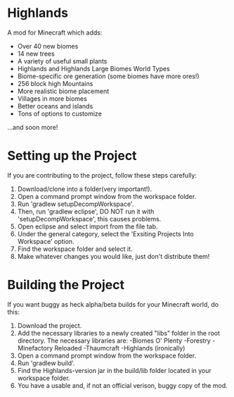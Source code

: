 Highlands
=========

A mod for Minecraft which adds:

- Over 40 new biomes
- 14 new trees
- A variety of useful small plants
- Highlands and Highlands Large Biomes World Types
- Biome-specific ore generation (some biomes have more ores!)
- 256 block high Mountains
- More realistic biome placement
- Villages in more biomes
- Better oceans and islands
- Tons of options to customize

...and soon more!

Setting up the Project
====================

If you are contributing to the project, follow these steps carefully:

1. Download/clone into a folder(very important!).
2. Open a command prompt window from the workspace folder.
3. Run 'gradlew setupDecompWorkspace'.
4. Then, run 'gradlew eclipse', DO NOT run it with 'setupDecompWorkspace', this causes problems.
5. Open eclipse and select import from the file tab.
6. Under the general category, select the 'Exsiting Projects Into Workspace' option.
7. Find the workspace folder and select it.
8. Make whatever changes you would like, just don't distribute them!

Building the Project
====================

If you want buggy as heck alpha/beta builds for your Minecraft world, do this:

1. Download the project.
2. Add the necessary libraries to a newly created "libs" folder in the root directory. The necessary libraries are:
-Biomes O' Plenty
-Forestry
-Minefactory Reloaded
-Thaumcraft
-Highlands (ironically)
3. Open a command prompt window from the workspace folder.
4. Run 'gradlew build'.
5. Find the Highlands-version jar in the build/lib folder located in your workspace folder.
6. You have a usable and, if not an official verison, buggy copy of the mod.
